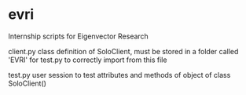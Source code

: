 # evri
Internship scripts for Eigenvector Research

client.py
    class definition of SoloClient, must be stored in a folder called 'EVRI' for test.py to correctly import from this file
    
test.py
    user session to test attributes and methods of object of class SoloClient()
